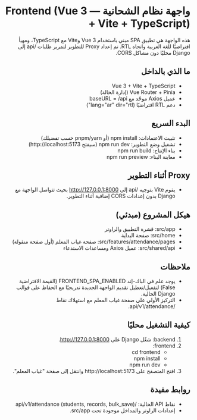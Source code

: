 <!-- ملف README لواجهة المستخدم -->
<div dir="rtl" lang="ar">

# واجهة نظام الشحانية — Frontend (Vue 3 + Vite + TypeScript)

هذه الواجهة هي تطبيق SPA مبني باستخدام Vue 3 وVite مع TypeScript، ومهيأ افتراضيًا للغة العربية واتجاه RTL. تم إعداد Proxy للتطوير لتمرير طلبات /api إلى Django محليًا دون مشاكل CORS.

## ما الذي بالداخل
- Vue 3 + Vite + TypeScript
- Vue Router + Pinia (إدارة الحالة)
- عميل Axios موحّد مع baseURL = /api
- دعم RTL افتراضيًا (lang="ar" dir="rtl")

## البدء السريع
- تثبيت الاعتمادات: npm install (أو pnpm/yarn حسب تفضيلك)
- تشغيل وضع التطوير: npm run dev (سيفتح http://localhost:5173)
- بناء الإنتاج: npm run build
- معاينة البناء: npm run preview

## Proxy أثناء التطوير
- يقوم Vite بتوجيه /api إلى http://127.0.0.1:8000 بحيث تتواصل الواجهة مع Django بدون إعدادات CORS إضافية أثناء التطوير.

## هيكل المشروع (مبدئي)
- src/app: قشرة التطبيق والراوتر
- src/home: صفحة البداية
- src/features/attendance/pages: صفحة غياب المعلم (أول صفحة منقولة)
- src/shared/api: عميل Axios ومساعدات الاستدعاء

## ملاحظات
- يوجد علم في الباك-إند FRONTEND_SPA_ENABLED (القيمة الافتراضية False) لتفعيل/تعطيل تقديم الواجهة الجديدة تدريجيًا مع الحفاظ على قوالب Django الحالية.
- التركيز الأولي على صفحة غياب المعلم مع استهلاك نقاط /api/v1/attendance.

## كيفية التشغيل محليًا
1) backend: شغّل Django على http://127.0.0.1:8000.
2) frontend:
   - cd frontend
   - npm install
   - npm run dev
3) افتح المتصفح على http://localhost:5173 وانتقل إلى صفحة "غياب المعلم".

## روابط مفيدة
- نقاط API الحالية: /api/v1/attendance (students, records, bulk_save)
- إعدادات الراوتر والمداخل موجودة تحت src/app.

</div>